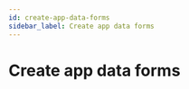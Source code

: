 ```yaml
---
id: create-app-data-forms
sidebar_label: Create app data forms
---
```


# Create app data forms




